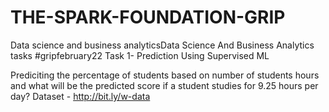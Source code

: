 # THE-SPARK-FOUNDATION-GRIP
Data science and business analyticsData Science And Business Analytics tasks 
#gripfebruary22
Task 1- Prediction Using Supervised ML


Prediciting the percentage of students based on number of students hours and what will be the predicted score if a student studies for 9.25 hours per day? 
Dataset - http://bit.ly/w-data
